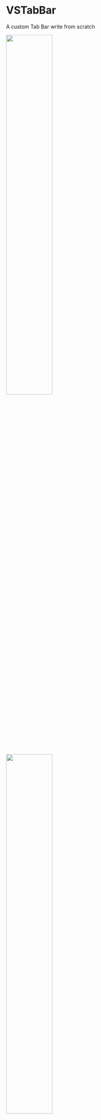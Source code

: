 VSTabBar
========

A custom Tab Bar write from scratch

<img src="https://github.com/vincentsaluzzo/VSTabBar/raw/master/SimpleDemo.png" style="width:50%"> <img src="https://github.com/vincentsaluzzo/VSTabBar/raw/master/FunnyDemo.png" style="width:50%">